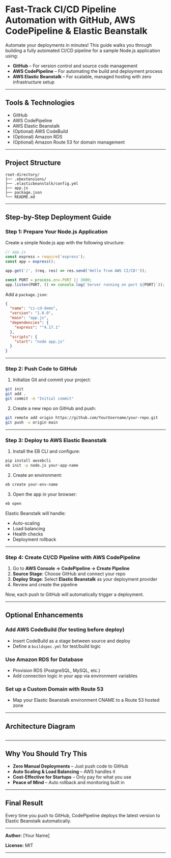 # Fast-Track CI/CD Pipeline Automation with GitHub, AWS CodePipeline & Elastic Beanstalk

Automate your deployments in minutes! This guide walks you through building a fully automated CI/CD pipeline for a sample Node.js application using:

- **GitHub** – For version control and source code management
- **AWS CodePipeline** – For automating the build and deployment process
- **AWS Elastic Beanstalk** – For scalable, managed hosting with zero infrastructure setup

---

## Tools & Technologies

- GitHub
- AWS CodePipeline
- AWS Elastic Beanstalk
- (Optional) AWS CodeBuild
- (Optional) Amazon RDS
- (Optional) Amazon Route 53 for domain management

---

## Project Structure

```
root-directory/
├── .ebextensions/
├── .elasticbeanstalk/config.yml
├── app.js
├── package.json
└── README.md
```

---

## Step-by-Step Deployment Guide

### Step 1: Prepare Your Node.js Application

Create a simple Node.js app with the following structure:

```js
// app.js
const express = require('express');
const app = express();

app.get('/', (req, res) => res.send('Hello from AWS CI/CD!'));

const PORT = process.env.PORT || 3000;
app.listen(PORT, () => console.log(`Server running on port ${PORT}`));
```

Add a `package.json`:
```json
{
  "name": "ci-cd-demo",
  "version": "1.0.0",
  "main": "app.js",
  "dependencies": {
    "express": "^4.17.1"
  },
  "scripts": {
    "start": "node app.js"
  }
}
```

---

### Step 2: Push Code to GitHub

1. Initialize Git and commit your project:

```bash
git init
git add .
git commit -m "Initial commit"
```

2. Create a new repo on GitHub and push:

```bash
git remote add origin https://github.com/YourUsername/your-repo.git
git push -u origin main
```

---

### Step 3: Deploy to AWS Elastic Beanstalk

1. Install the EB CLI and configure:
```bash
pip install awsebcli
eb init -p node.js your-app-name
```

2. Create an environment:
```bash
eb create your-env-name
```

3. Open the app in your browser:
```bash
eb open
```

Elastic Beanstalk will handle:
- Auto-scaling
- Load balancing
- Health checks
- Deployment rollback

---

### Step 4: Create CI/CD Pipeline with AWS CodePipeline

1. Go to **AWS Console → CodePipeline → Create Pipeline**
2. **Source Stage**: Choose GitHub and connect your repo
3. **Deploy Stage**: Select **Elastic Beanstalk** as your deployment provider
4. Review and create the pipeline

Now, each push to GitHub will automatically trigger a deployment.

---

## Optional Enhancements

### Add AWS CodeBuild (for testing before deploy)
- Insert CodeBuild as a stage between source and deploy
- Define a `buildspec.yml` for test/build logic

### Use Amazon RDS for Database
- Provision RDS (PostgreSQL, MySQL, etc.)
- Add connection logic in your app via environment variables

### Set up a Custom Domain with Route 53
- Map your Elastic Beanstalk environment CNAME to a Route 53 hosted zone

---

## Architecture Diagram



```

```



---

## Why You Should Try This

-  **Zero Manual Deployments** – Just push code to GitHub
-  **Auto Scaling & Load Balancing** – AWS handles it
-  **Cost-Effective for Startups** – Only pay for what you use
-  **Peace of Mind** – Auto rollback and monitoring built in

---

##  Final Result

Every time you push to GitHub, CodePipeline deploys the latest version to Elastic Beanstalk automatically.

---

**Author:** [Your Name]

**License:** MIT


---

